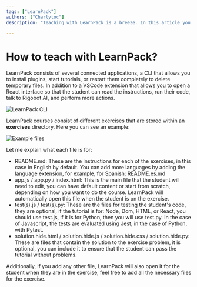 ```yaml
---
tags: ["LearnPack"]
authors: ["Charlytoc"]
description: "Teaching with LearnPack is a breeze. In this article you will learn how to use LearnPack to distribute your tutorials."

---
```


# How to teach with LearnPack?

LearnPack consists of several connected applications, a CLI that allows you to install plugins, start tutorials, or restart them completely to delete temporary files. In addition to a VSCode extension that allows you to open a React interface so that the student can read the instructions, run their code, talk to Rigobot AI, and perform more actions.

![LearnPack CLI](https://github.com/learnpack/docs/assets/107764250/7cf98dd0-6144-4b06-9543-aecaee3bb470)

LearnPack courses consist of different exercises that are stored within an **exercises** directory. Here you can see an example:

![Example files](https://github.com/learnpack/docs/assets/107764250/eafb68d1-4dda-443c-8b69-6683069a0f1d)

Let me explain what each file is for:

- README.md: These are the instructions for each of the exercises, in this case in English by default. You can add more languages by adding the language extension, for example, for Spanish: README.es.md
- app.js / app.py / index.html: This is the main file that the student will need to edit, you can have default content or start from scratch, depending on how you want to do the course. LearnPack will automatically open this file when the student is on the exercise.
- test(s).js / test(s).py: These are the files for testing the student's code, they are optional, if the tutorial is for: Node, Dom, HTML, or React, you should use test.js, if it is for Python, then you will use test.py. In the case of Javascript, the tests are evaluated using Jest, in the case of Python, with Pytest.
- solution.hide.html / solution.hide.js / solution.hide.css / solution.hide.py: These are files that contain the solution to the exercise problem, it is optional, you can include it to ensure that the student can pass the tutorial without problems.

Additionally, if you add any other file, LearnPack will also open it for the student when they are in the exercise, feel free to add all the necessary files for the exercise.
